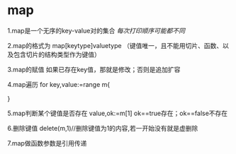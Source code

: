 # map
1.map是一个无序的key-value对的集合
*每次打印顺序可能都不同*

2.map的格式为
map[keytype]valuetype
（键值唯一，且不能用切片、函数、以及包含切片的结构类型作为键值）

3.map的赋值
如果已存在key值，那就是修改；否则是追加扩容

4.map遍历
for key,value:=range m{

}

5.map判断某个键值是否存在
value,ok:=m[1]
ok==true存在；ok==false不存在

6.删除键值
delete(m,1)//删除键值为1的内容,若一开始没有就是虚删除

7.map做函数参数是引用传递

